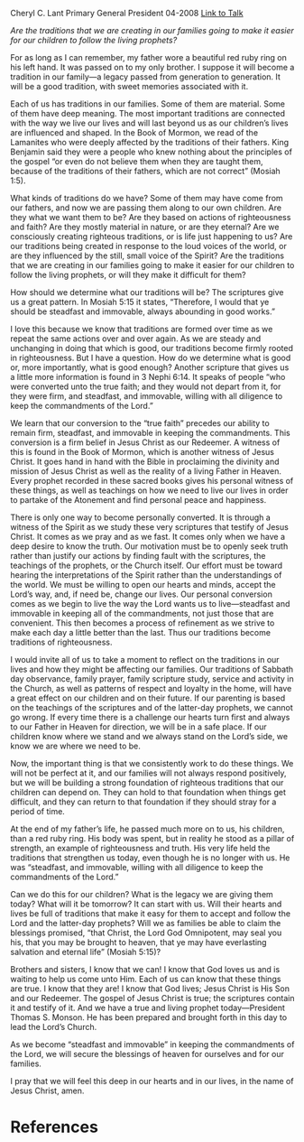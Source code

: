Cheryl C. Lant
Primary General President
04-2008
[Link to Talk](https://www.churchofjesuschrist.org/study/general-conference/2008/04/righteous-traditions?lang=eng)

_Are the traditions that we are creating in our families going to make it easier for our children to follow the living prophets?_

For as long as I can remember, my father wore a beautiful red ruby ring on his left hand. It was passed on to my only brother. I suppose it will become a tradition in our family—a legacy passed from generation to generation. It will be a good tradition, with sweet memories associated with it.

Each of us has traditions in our families. Some of them are material. Some of them have deep meaning. The most important traditions are connected with the way we live our lives and will last beyond us as our children’s lives are influenced and shaped. In the Book of Mormon, we read of the Lamanites who were deeply affected by the traditions of their fathers. King Benjamin said they were a people who knew nothing about the principles of the gospel “or even do not believe them when they are taught them, because of the traditions of their fathers, which are not correct” (Mosiah 1:5).

What kinds of traditions do we have? Some of them may have come from our fathers, and now we are passing them along to our own children. Are they what we want them to be? Are they based on actions of righteousness and faith? Are they mostly material in nature, or are they eternal? Are we consciously creating righteous traditions, or is life just happening to us? Are our traditions being created in response to the loud voices of the world, or are they influenced by the still, small voice of the Spirit? Are the traditions that we are creating in our families going to make it easier for our children to follow the living prophets, or will they make it difficult for them?

How should we determine what our traditions will be? The scriptures give us a great pattern. In Mosiah 5:15 it states, “Therefore, I would that ye should be steadfast and immovable, always abounding in good works.”

I love this because we know that traditions are formed over time as we repeat the same actions over and over again. As we are steady and unchanging in doing that which is good, our traditions become firmly rooted in righteousness. But I have a question. How do we determine what is good or, more importantly, what is good enough? Another scripture that gives us a little more information is found in 3 Nephi 6:14. It speaks of people “who were converted unto the true faith; and they would not depart from it, for they were firm, and steadfast, and immovable, willing with all diligence to keep the commandments of the Lord.”

We learn that our conversion to the “true faith” precedes our ability to remain firm, steadfast, and immovable in keeping the commandments. This conversion is a firm belief in Jesus Christ as our Redeemer. A witness of this is found in the Book of Mormon, which is another witness of Jesus Christ. It goes hand in hand with the Bible in proclaiming the divinity and mission of Jesus Christ as well as the reality of a living Father in Heaven. Every prophet recorded in these sacred books gives his personal witness of these things, as well as teachings on how we need to live our lives in order to partake of the Atonement and find personal peace and happiness.

There is only one way to become personally converted. It is through a witness of the Spirit as we study these very scriptures that testify of Jesus Christ. It comes as we pray and as we fast. It comes only when we have a deep desire to know the truth. Our motivation must be to openly seek truth rather than justify our actions by finding fault with the scriptures, the teachings of the prophets, or the Church itself. Our effort must be toward hearing the interpretations of the Spirit rather than the understandings of the world. We must be willing to open our hearts and minds, accept the Lord’s way, and, if need be, change our lives. Our personal conversion comes as we begin to live the way the Lord wants us to live—steadfast and immovable in keeping all of the commandments, not just those that are convenient. This then becomes a process of refinement as we strive to make each day a little better than the last. Thus our traditions become traditions of righteousness.

I would invite all of us to take a moment to reflect on the traditions in our lives and how they might be affecting our families. Our traditions of Sabbath day observance, family prayer, family scripture study, service and activity in the Church, as well as patterns of respect and loyalty in the home, will have a great effect on our children and on their future. If our parenting is based on the teachings of the scriptures and of the latter-day prophets, we cannot go wrong. If every time there is a challenge our hearts turn first and always to our Father in Heaven for direction, we will be in a safe place. If our children know where we stand and we always stand on the Lord’s side, we know we are where we need to be.

Now, the important thing is that we consistently work to do these things. We will not be perfect at it, and our families will not always respond positively, but we will be building a strong foundation of righteous traditions that our children can depend on. They can hold to that foundation when things get difficult, and they can return to that foundation if they should stray for a period of time.

At the end of my father’s life, he passed much more on to us, his children, than a red ruby ring. His body was spent, but in reality he stood as a pillar of strength, an example of righteousness and truth. His very life held the traditions that strengthen us today, even though he is no longer with us. He was “steadfast, and immovable, willing with all diligence to keep the commandments of the Lord.”

Can we do this for our children? What is the legacy we are giving them today? What will it be tomorrow? It can start with us. Will their hearts and lives be full of traditions that make it easy for them to accept and follow the Lord and the latter-day prophets? Will we as families be able to claim the blessings promised, “that Christ, the Lord God Omnipotent, may seal you his, that you may be brought to heaven, that ye may have everlasting salvation and eternal life” (Mosiah 5:15)?

Brothers and sisters, I know that we can! I know that God loves us and is waiting to help us come unto Him. Each of us can know that these things are true. I know that they are! I know that God lives; Jesus Christ is His Son and our Redeemer. The gospel of Jesus Christ is true; the scriptures contain it and testify of it. And we have a true and living prophet today—President Thomas S. Monson. He has been prepared and brought forth in this day to lead the Lord’s Church.

As we become “steadfast and immovable” in keeping the commandments of the Lord, we will secure the blessings of heaven for ourselves and for our families.

I pray that we will feel this deep in our hearts and in our lives, in the name of Jesus Christ, amen.

# References
